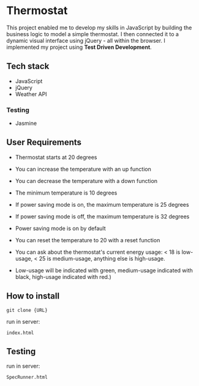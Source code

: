 # Thermostat

This project enabled me to develop my skills in JavaScript by building the business logic to model a simple thermostat. I then connected it to a dynamic visual interface using jQuery - all within the browser. I implemented my project using **Test Driven Development**.

## Tech stack

- JavaScript
- jQuery
- Weather API

### Testing

- Jasmine

## User Requirements

- Thermostat starts at 20 degrees

- You can increase the temperature with an up function
- You can decrease the temperature with a down function
- The minimum temperature is 10 degrees
- If power saving mode is on, the maximum temperature is 25 degrees
- If power saving mode is off, the maximum temperature is 32 degrees
- Power saving mode is on by default
- You can reset the temperature to 20 with a reset function
- You can ask about the thermostat's current energy usage: < 18 is low-usage, < 25 is medium-usage, anything else is high-usage.
- Low-usage will be indicated with green, medium-usage indicated with black, high-usage indicated with red.)

## How to install

```
git clone {URL}
```

run in server:

```
index.html
```

## Testing

run in server:

```
SpecRunner.html
```
